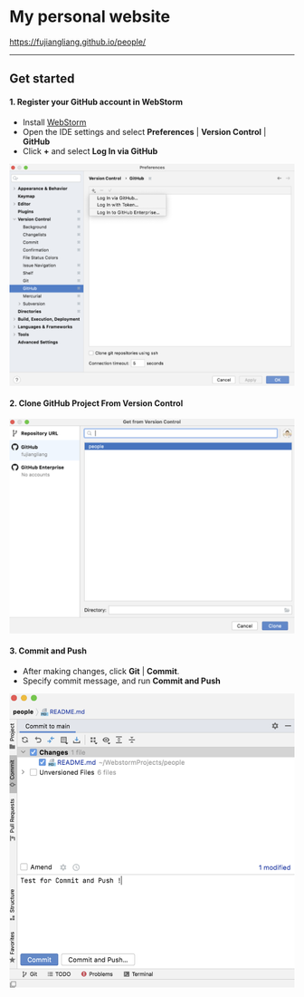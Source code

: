 # My personal website

https://fujiangliang.github.io/people/

---
## Get started
#### 1. Register your GitHub account in WebStorm
* Install [WebStorm](https://www.jetbrains.com/webstorm/)
* Open the IDE settings and select **Preferences** | **Version Control** | **GitHub**
* Click **+** and select **Log In via GitHub**

![](assets/images/1.png)

#### 2. Clone GitHub Project From Version Control

![](assets/images/2.png)

#### 3. Commit and Push
* After making changes, click **Git** | **Commit**. 
* Specify commit message, and run **Commit and Push** 

![](assets/images/3.png)